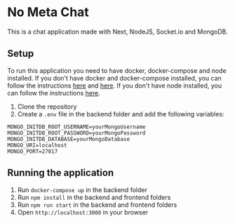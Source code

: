 # No Meta Chat

This is a chat application made with Next, NodeJS, Socket.io and MongoDB.

## Setup

To run this application you need to have docker, docker-compose and node installed.
If you don't have docker and docker-compose installed, you can follow the instructions [here](https://docs.docker.com/get-docker/) and [here](https://docs.docker.com/compose/install/).
If you don't have node installed, you can follow the instructions [here](https://nodejs.org/en/download/).

1. Clone the repository
2. Create a `.env` file in the backend folder and add the following variables:

```
MONGO_INITDB_ROOT_USERNAME=yourMongoUsername
MONGO_INITDB_ROOT_PASSWORD=yourMongoPassword
MONGO_INITDB_DATABASE=yourMongoDatabase
MONGO_URI=localhost
MONGO_PORT=27017
```

## Running the application

1. Run `docker-compose up` in the backend folder
2. Run `npm install` in the backend and frontend folders
3. Run `npm run start` in the backend and frontend folders
4. Open `http://localhost:3000` in your browser
